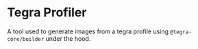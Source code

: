 # Tegra Profiler
A tool used to generate images from a tegra profile using ``@tegra-core/builder`` under the hood.
